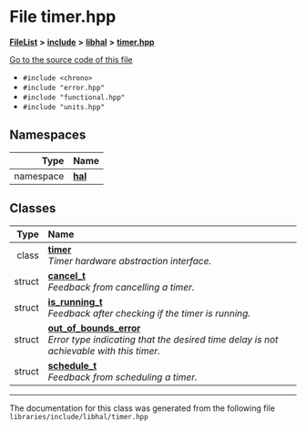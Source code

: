 

# File timer.hpp



[**FileList**](files.md) **>** [**include**](dir_cba0faac6e93618a6e2539705915bd70.md) **>** [**libhal**](dir_c21661262b37aa135a14febc024e67d7.md) **>** [**timer.hpp**](libhal_2timer_8hpp.md)

[Go to the source code of this file](libhal_2timer_8hpp_source.md)



* `#include <chrono>`
* `#include "error.hpp"`
* `#include "functional.hpp"`
* `#include "units.hpp"`













## Namespaces

| Type | Name |
| ---: | :--- |
| namespace | [**hal**](namespacehal.md) <br> |


## Classes

| Type | Name |
| ---: | :--- |
| class | [**timer**](classhal_1_1timer.md) <br>_Timer hardware abstraction interface._  |
| struct | [**cancel\_t**](structhal_1_1timer_1_1cancel__t.md) <br>_Feedback from cancelling a timer._  |
| struct | [**is\_running\_t**](structhal_1_1timer_1_1is__running__t.md) <br>_Feedback after checking if the timer is running._  |
| struct | [**out\_of\_bounds\_error**](structhal_1_1timer_1_1out__of__bounds__error.md) <br>_Error type indicating that the desired time delay is not achievable with this timer._  |
| struct | [**schedule\_t**](structhal_1_1timer_1_1schedule__t.md) <br>_Feedback from scheduling a timer._  |



















































------------------------------
The documentation for this class was generated from the following file `libraries/include/libhal/timer.hpp`

